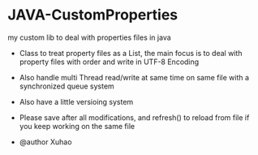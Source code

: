 # JAVA-CustomProperties
my custom lib to deal with properties files in java
 * Class to treat property files as a List, the main focus is to deal with property files with order and write in UTF-8 Encoding
 
 *  Also handle multi Thread read/write at same time on same file with a synchronized queue system
 
 *  Also have a little versioing system
 
 *  Please save after all modifications, and refresh() to reload from file if you keep working on the same file
 
 * @author Xuhao 
 
